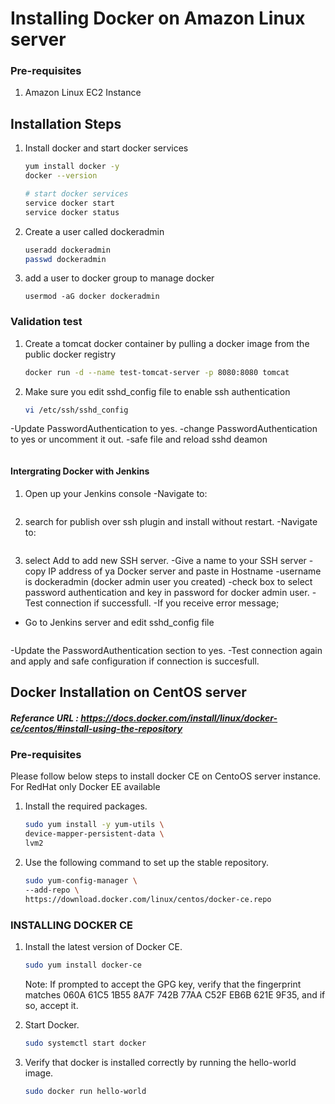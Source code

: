 # Installing Docker on Amazon Linux server

### Pre-requisites
1. Amazon Linux EC2 Instance

## Installation Steps

1. Install docker and start docker services
   ```sh 
   yum install docker -y
   docker --version 
   
   # start docker services
   service docker start
   service docker status
   ```
2. Create a user called dockeradmin
   ```sh
   useradd dockeradmin
   passwd dockeradmin
   ```
3. add a user to docker group to manage docker 
   ```
   usermod -aG docker dockeradmin
   ```
### Validation test
1. Create a tomcat docker container by pulling a docker image from the public docker registry
   ```sh
   docker run -d --name test-tomcat-server -p 8080:8080 tomcat
   ```
   
2. Make sure you edit sshd_config file to enable ssh authentication
   ```sh
   vi /etc/ssh/sshd_config
   ```

-Update PasswordAuthentication to yes. 
-change PasswordAuthentication to yes or uncomment it out.
-safe file and reload sshd deamon
   ```service sshd reload
   ```


#### Intergrating Docker with Jenkins
1. Open up your Jenkins console
-Navigate to:

   ``` Manage Jenkins--> manage Plugins--> Available
   ```


2. search for publish over ssh plugin and install without restart.
-Navigate to:

   ```manage jenkins--> configure systems--> Publish over SSH
   ```

3. select Add to add new SSH server.
-Give a name to your SSH server
-copy IP address of ya Docker server and paste in Hostname
-username is dockeradmin (docker admin user you created)
-check box to select password authentication and key in password for docker admin user.
-Test connection if successfull.
-If you receive error message;
- Go to Jenkins server and edit sshd_config file

   ```vi /etc/ssh/sshd_config
   ```
-Update the PasswordAuthentication section to yes.
-Test connection again and apply and safe configuration if connection is succesfull.



## Docker Installation on CentOS server
##### Referance URL : https://docs.docker.com/install/linux/docker-ce/centos/#install-using-the-repository
### Pre-requisites

Please follow below steps to install docker CE on CentoOS server instance. For RedHat only Docker EE available 

1. Install the required packages.

   ```sh 
   sudo yum install -y yum-utils \
   device-mapper-persistent-data \
   lvm2
   ```
  
1. Use the following command to set up the stable repository.
 
   ```sh 
   sudo yum-config-manager \
   --add-repo \
   https://download.docker.com/linux/centos/docker-ce.repo
   ```

### INSTALLING DOCKER CE

1. Install the latest version of Docker CE.
   ```sh 
   sudo yum install docker-ce
   ```

   Note: If prompted to accept the GPG key, verify that the fingerprint matches 
060A 61C5 1B55 8A7F 742B 77AA C52F EB6B 621E 9F35, and if so, accept it.

1. Start Docker.
   ```sh 
   sudo systemctl start docker
   ```

1. Verify that docker is installed correctly by running the hello-world image.
   ```sh
   sudo docker run hello-world
   ```
